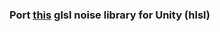 ### Port <a href="https://gist.github.com/patriciogonzalezvivo/670c22f3966e662d2f83">this</a> glsl noise library for Unity (hlsl)